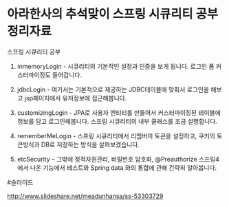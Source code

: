 # 아라한사의 추석맞이 스프링 시큐리티 공부정리자료

스프링 시큐리티 공부

1. inmemoryLogin  - 시큐리티의 기본적인 설정과 인증을 보게 됩니다. 로그인 폼 커스터마이징도 들어갑니다. 

2. jdbcLogin - 여기서는 기본적으로 제공하는 JDBC테이블에 맞춰서 로그인을 해보고 jsp페이지에서 유저정보에 접근해봅니다.

3. customizingLogin - JPA로 사용자 엔티티를 만들어서 커스터마이징된 테이블에 정보를 담고 로그인해봅니다. 
    스프링 시큐리티의 내부 클래스를 조금 설명합니다. 
    
4. rememberMeLogin - 스프링 시큐리티에서 리멤버미 토큰을 설정하고, 쿠키의 토큰방식과 DB로 저장하는 방식을 살펴보겠습니다.

5. etcSecurity – 그밖에 정적자원관리, 비밀번호 암호화, @Preauthorize 스프링4에서 나온 기능에서 테스트와 Spring data 와의 통합에 관해 간략히 알아봅니다. 


#슬라이드 

http://www.slideshare.net/meadunhansa/ss-53303729
